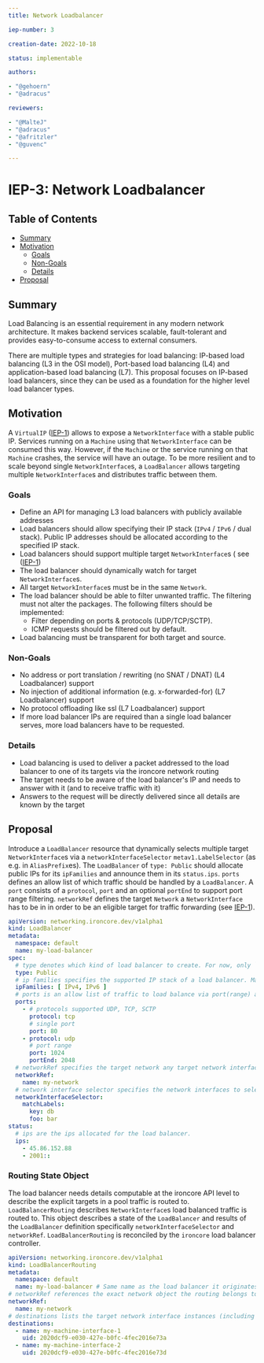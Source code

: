 ```yaml
---
title: Network Loadbalancer

iep-number: 3

creation-date: 2022-10-18

status: implementable

authors:

- "@gehoern"
- "@adracus"

reviewers:

- "@MalteJ"
- "@adracus"
- "@afritzler"
- "@guvenc"

---
```


# IEP-3: Network Loadbalancer

## Table of Contents

- [Summary](#summary)
- [Motivation](#motivation)
    - [Goals](#goals)
    - [Non-Goals](#non-goals)
    - [Details](#details)
- [Proposal](#proposal)

## Summary

Load Balancing is an essential requirement in any modern network architecture.
It makes backend services scalable, fault-tolerant and provides easy-to-consume access to external consumers.

There are multiple types and strategies for load balancing: IP-based load balancing (L3 in the OSI model),
Port-based load balancing (L4) and application-based load balancing (L7). This proposal focuses on IP-based
load balancers, since they can be used as a foundation for the higher level load balancer types.

## Motivation

A `VirtualIP` ([IEP-1](01-networking-integration.md#the-virtualip-type)) allows to expose a `NetworkInterface`
with a stable public IP. Services running on a `Machine` using that `NetworkInterface` can be consumed this way.
However, if the `Machine` or the service running on that `Machine` crashes, the service will have an outage.
To be more resilient and to scale beyond single `NetworkInterface`s, a `LoadBalancer` allows targeting multiple
`NetworkInterface`s and distributes traffic between them.

### Goals

- Define an API for managing L3 load balancers with publicly available addresses
- Load balancers should allow specifying their IP stack (`IPv4` / `IPv6` / dual stack). Public IP addresses
  should be allocated according to the specified IP stack.
- Load balancers should support multiple target `NetworkInterface`s (
  see ([IEP-1](01-networking-integration.md#the-networkinterface-type))
- The load balancer should dynamically watch for target `NetworkInterface`s.
- All target `NetworkInterface`s must be in the same `Network`.
- The load balancer should be able to filter unwanted traffic. The filtering must not alter the packages.
  The following filters should be implemented:
    - Filter depending on ports & protocols (UDP/TCP/SCTP).
    - ICMP requests should be filtered out by default.
- Load balancing must be transparent for both target and source.

### Non-Goals

- No address or port translation / rewriting (no SNAT / DNAT) (L4 Loadbalancer) support
- No injection of additional information (e.g. x-forwarded-for) (L7 Loadbalancer) support
- No protocol offloading like ssl (L7 Loadbalancer) support
- If more load balancer IPs are required than a single load balancer serves, more load balancers have to be requested.

### Details

- Load balancing is used to deliver a packet addressed to the load balancer to one of its targets via the ironcore
  network routing
- The target needs to be aware of the load balancer's IP and needs to answer with it (and to receive traffic with it)
- Answers to the request will be directly delivered since all details are known by the target

## Proposal

Introduce a `LoadBalancer` resource that dynamically selects multiple target `NetworkInterface`s via
a `networkInterfaceSelector` `metav1.LabelSelector` (as e.g. in `AliasPrefix`es).
The `LoadBalancer` of `type: Public` should allocate public IPs for its `ipFamilies` and announce them in
its `status.ips`.
`ports` defines an allow list of which traffic should be handled by a `LoadBalancer`. A `port` consists of
a `protocol`, `port` and an optional `portEnd` to support port range filtering.
`networkRef` defines the target `Network` a `NetworkInterface` has to be in in order to be an eligible target
for traffic forwarding (see [IEP-1](01-networking-integration.md#the-networkinterface-type)).

[//]: # (@formatter:off)
```yaml
apiVersion: networking.ironcore.dev/v1alpha1
kind: LoadBalancer
metadata:
  namespace: default
  name: my-load-balancer
spec:
  # type denotes which kind of load balancer to create. For now, only `Public` is supported.
  type: Public
  # ip families specifies the supported IP stack of a load balancer. May be `IPv4`, `IPv6` or both (dual stack).
  ipFamilies: [ IPv4, IPv6 ]
  # ports is an allow list of traffic to load balance via port(range) and protocol.
  ports:
    - # protocols supported UDP, TCP, SCTP
      protocol: tcp
      # single port
      port: 80
    - protocol: udp
      # port range
      port: 1024
      portEnd: 2048
  # networkRef specifies the target network any target network interface should be in.
  networkRef:
    name: my-network
  # network interface selector specifies the network interfaces to select for load balancing.
  networkInterfaceSelector:
    matchLabels:
      key: db
      foo: bar
status:
  # ips are the ips allocated for the load balancer.
  ips:
    - 45.86.152.88
    - 2001::
```
[//]: # (@formatter:on)

### Routing State Object

The load balancer needs details computable at the ironcore API level to describe the explicit targets in a pool traffic
is routed to. `LoadBalancerRouting` describes `NetworkInterface`s load balanced traffic is routed to.
This object describes a state of the `LoadBalancer` and results of the `LoadBalancer` definition
specifically `networkInterfaceSelector` and `networkRef`. `LoadBalancerRouting` is reconciled by the `ironcore` load
balancer controller.

[//]: # (@formatter:off)
```yaml
apiVersion: networking.ironcore.dev/v1alpha1
kind: LoadBalancerRouting
metadata:
  namespace: default
  name: my-load-balancer # Same name as the load balancer it originates from.
# networkRef references the exact network object the routing belongs to.
networkRef:
  name: my-network
# destinations lists the target network interface instances (including UID) for load balancing.
destinations:
  - name: my-machine-interface-1
    uid: 2020dcf9-e030-427e-b0fc-4fec2016e73a
  - name: my-machine-interface-2
    uid: 2020dcf9-e030-427e-b0fc-4fec2016e73d
```
[//]: # (@formatter:on)
